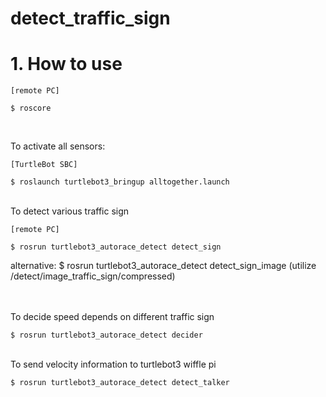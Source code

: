 # detect_traffic_sign

<h1>1. How to use</h1>

<pre><code>[remote PC]<br>
$ roscore
</code></pre><br>

To activate all sensors:
<pre><code>[TurtleBot SBC] <br>
$ roslaunch turtlebot3_bringup alltogether.launch
</code></pre>


<br>
To detect various traffic sign
<pre><code>[remote PC]<br>
$ rosrun turtlebot3_autorace_detect detect_sign
</code></pre> alternative: $ rosrun turtlebot3_autorace_detect detect_sign_image (utilize /detect/image_traffic_sign/compressed)

<br><br>
To decide speed depends on different traffic sign
<pre><code>$ rosrun turtlebot3_autorace_detect decider
</code></pre>

<br>
To send velocity information to turtlebot3 wiffle pi
<pre><code>$ rosrun turtlebot3_autorace_detect detect_talker
</code></pre>
